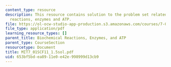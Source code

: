 ```yaml
---
content_type: resource
description: This resource contains solution to the problem set related to biochemical
  reactions, enzymes and ATP.
file: https://ol-ocw-studio-app-production.s3.amazonaws.com/courses/7-01sc-fundamentals-of-biology-fall-2011/653bf5bdea8911e0e42e998999d13cb9_MIT7_01SCF11_1.5sol.pdf
file_type: application/pdf
learning_resource_types: []
parent_title: Biochemical Reactions, Enzymes, and ATP
parent_type: CourseSection
resourcetype: Document
title: MIT7_01SCF11_1.5sol.pdf
uid: 653bf5bd-ea89-11e0-e42e-998999d13cb9
---
```

